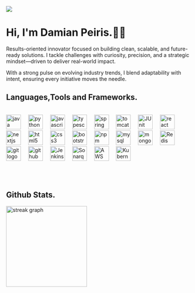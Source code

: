 <img src="https://raw.githubusercontent.com/halfrost/halfrost/master/icons/header_.png">


# Hi, I'm Damian Peiris.👋🏻
Results-oriented innovator focused on building clean, scalable, and future-ready solutions. I tackle challenges with curiosity, precision, and a strategic mindset—driven to deliver real-world impact.

With a strong pulse on evolving industry trends, I blend adaptability with intent, ensuring every initiative moves the needle.
## Languages,Tools and Frameworks.
<br>
<div>
<!-- Languages -->
<img src="https://cdn.jsdelivr.net/gh/devicons/devicon/icons/java/java-original.svg" height="40" alt="java logo" />
<img width="12" />
<img src="https://cdn.jsdelivr.net/gh/devicons/devicon/icons/python/python-original.svg" height="40" alt="python logo" />
<img width="12" />
<img src="https://cdn.jsdelivr.net/gh/devicons/devicon/icons/javascript/javascript-original.svg" height="40" alt="javascript logo" />
<img width="12" />
<img src="https://cdn.jsdelivr.net/gh/devicons/devicon/icons/typescript/typescript-original.svg" height="40" alt="typescript logo" />
<img width="12" />

<!-- Back-End -->
<img src="https://cdn.jsdelivr.net/gh/devicons/devicon/icons/spring/spring-original.svg" height="40" alt="spring logo" />
<img width="12" />
<img src="https://cdn.jsdelivr.net/gh/devicons/devicon/icons/tomcat/tomcat-original.svg" height="40" alt="tomcat logo" />
<img width="12" />
<img src="https://cdn.jsdelivr.net/gh/devicons/devicon@latest/icons/junit/junit-plain-wordmark.svg" height="40" alt="JUnit logo" />
<img width="12" />

<!-- Front-End -->
<img src="https://cdn.jsdelivr.net/gh/devicons/devicon/icons/react/react-original.svg" height="40" alt="react logo" />
<img width="12" />
<img src="https://cdn.jsdelivr.net/gh/devicons/devicon/icons/nextjs/nextjs-original.svg" height="40" alt="nextjs logo" />
<img width="12" />
<img src="https://cdn.jsdelivr.net/gh/devicons/devicon/icons/html5/html5-original.svg" height="40" alt="html5 logo" />
<img width="12" />
<img src="https://cdn.jsdelivr.net/gh/devicons/devicon/icons/css3/css3-original.svg" height="40" alt="css3 logo" />
<img width="12" />
<img src="https://cdn.jsdelivr.net/gh/devicons/devicon/icons/bootstrap/bootstrap-original.svg" height="40" alt="bootstrap logo" />
<img width="12" />
<img src="https://cdn.jsdelivr.net/gh/devicons/devicon/icons/npm/npm-original-wordmark.svg" height="40" alt="npm logo" />
<img width="12" />

<!-- Database -->
<img src="https://cdn.jsdelivr.net/gh/devicons/devicon/icons/mysql/mysql-original.svg" height="40" alt="mysql logo" />
<img width="12" />
<img src="https://cdn.jsdelivr.net/gh/devicons/devicon/icons/mongodb/mongodb-original.svg" height="40" alt="mongodb logo" />
<img width="12" />
<img src="https://cdn.jsdelivr.net/gh/devicons/devicon@latest/icons/redis/redis-plain-wordmark.svg" height="40" alt="Redis logo" />
<img width="12" />

<!-- DevOps & Tools -->
<img src="https://cdn.jsdelivr.net/gh/devicons/devicon/icons/git/git-original.svg" height="40" alt="git logo" />
<img width="12" />
<img src="https://github.githubassets.com/assets/GitHub-Mark-ea2971cee799.png" height="40" alt="github logo" />
<img width="12" />
<img src="https://cdn.jsdelivr.net/gh/devicons/devicon@latest/icons/jenkins/jenkins-original.svg" height="40" alt="Jenkins logo" />
<img width="12" />
<img src="https://cdn.jsdelivr.net/gh/devicons/devicon@latest/icons/sonarqube/sonarqube-original-wordmark.svg" height="40" alt="Sonarqube logo" />
<img width="12" />
<img src="https://cdn.jsdelivr.net/gh/devicons/devicon@latest/icons/amazonwebservices/amazonwebservices-original-wordmark.svg" height="40" alt="AWS logo" />
<img width="12" />
<img src="https://cdn.jsdelivr.net/gh/devicons/devicon@latest/icons/kubernetes/kubernetes-original.svg" height="40" alt="Kubernetes logo" />
<img width="12" />

          
  
            
</div>

<br><br>

## Github Stats.

<div>
  <img src="https://streak-stats.demolab.com?user=damianravindupeiris&locale=en&mode=daily&theme=dark&hide_border=false&border_radius=5&order=3" height="220" alt="streak graph"  />
</div>
